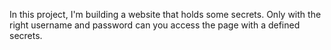In this project, I'm building a website that holds some secrets. Only with the right username and password can you access the page with a defined secrets.